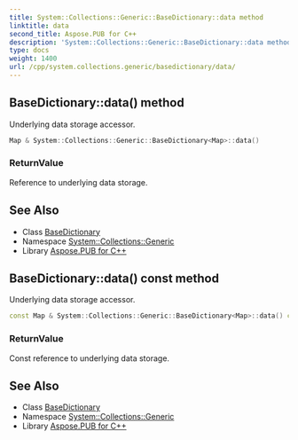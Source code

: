 ```yaml
---
title: System::Collections::Generic::BaseDictionary::data method
linktitle: data
second_title: Aspose.PUB for C++
description: 'System::Collections::Generic::BaseDictionary::data method. Underlying data storage accessor in C++.'
type: docs
weight: 1400
url: /cpp/system.collections.generic/basedictionary/data/
---
```

## BaseDictionary::data() method


Underlying data storage accessor.

```cpp
Map & System::Collections::Generic::BaseDictionary<Map>::data()
```


### ReturnValue

Reference to underlying data storage.

## See Also

* Class [BaseDictionary](../)
* Namespace [System::Collections::Generic](../../)
* Library [Aspose.PUB for C++](../../../)
## BaseDictionary::data() const method


Underlying data storage accessor.

```cpp
const Map & System::Collections::Generic::BaseDictionary<Map>::data() const
```


### ReturnValue

Const reference to underlying data storage.

## See Also

* Class [BaseDictionary](../)
* Namespace [System::Collections::Generic](../../)
* Library [Aspose.PUB for C++](../../../)
